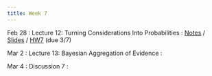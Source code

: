 ```yaml
---
title: Week 7
---
```


Feb 28
: Lecture 12: Turning Considerations Into Probabilities
    : [Notes](/lectures/lec12-considerations-probabilities) / [Slides](https://docs.google.com/presentation/d/1FBZqBkX54eV86_BR1Mpk7MSO0COKK-ssmT083grTWnA/edit?usp=sharing) / [HW7](/assets/hw7.pdf) (due 3/7)

Mar 2
: Lecture 13: Bayesian Aggregation of Evidence
    :   

Mar 4
: Discussion 7
    :   
